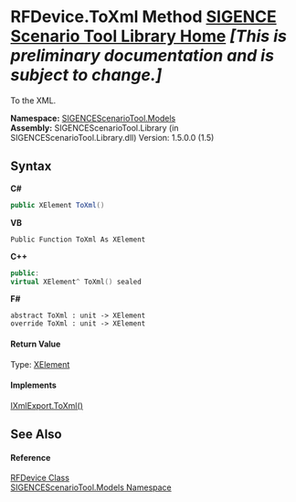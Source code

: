 # RFDevice.ToXml Method <a href="https://github.com/ObiWanLansi/SIGENCE-Scenario-Tool">SIGENCE Scenario Tool Library Home</a> _**\[This is preliminary documentation and is subject to change.\]**_

To the XML.

**Namespace:**&nbsp;<a href="f93b21e6-e11a-5c2f-6a3f-e615945fd019.md">SIGENCEScenarioTool.Models</a><br />**Assembly:**&nbsp;SIGENCEScenarioTool.Library (in SIGENCEScenarioTool.Library.dll) Version: 1.5.0.0 (1.5)

## Syntax

**C#**<br />
``` C#
public XElement ToXml()
```

**VB**<br />
``` VB
Public Function ToXml As XElement
```

**C++**<br />
``` C++
public:
virtual XElement^ ToXml() sealed
```

**F#**<br />
``` F#
abstract ToXml : unit -> XElement 
override ToXml : unit -> XElement 
```


#### Return Value
Type: <a href="http://msdn2.microsoft.com/en-us/library/bb340098" target="_blank">XElement</a><br />

#### Implements
<a href="b7490c67-f31f-2509-b752-8bcf0f36d3f6.md">IXmlExport.ToXml()</a><br />

## See Also


#### Reference
<a href="a824a6f0-dedb-4d3f-8139-8c48872258ae.md">RFDevice Class</a><br /><a href="f93b21e6-e11a-5c2f-6a3f-e615945fd019.md">SIGENCEScenarioTool.Models Namespace</a><br />